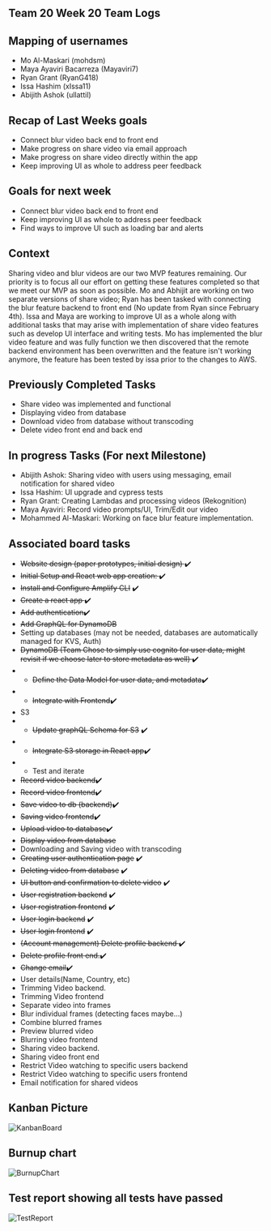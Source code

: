 ## Team 20 Week 20 Team Logs

## Mapping of usernames 
- Mo Al-Maskari (mohdsm)
- Maya Ayaviri Bacarreza (Mayaviri7)
- Ryan Grant (RyanG418)
- Issa Hashim (xIssa11)
- Abijith Ashok (ullattil)

## Recap of Last Weeks goals
- Connect blur video back end to front end
- Make progress on share video via email approach
- Make progress on share video directly within the app
- Keep improving UI as whole to address peer feedback


## Goals for next week
- Connect blur video back end to front end
- Keep improving UI as whole to address peer feedback
- Find ways to improve UI such as loading bar and alerts

## Context
Sharing video and blur videos are our two MVP features remaining. Our priority is to focus all our effort on getting these features completed so that we meet our MVP as soon as possible. Mo and Abhijit are working on two separate versions of share video; Ryan has been tasked with connecting the blur feature backend to front end (No update from Ryan since February 4th). Issa and Maya are working to improve UI as a whole along with additional tasks that may arise with implementation of share video features such as develop UI interface and writing tests. 
Mo has implemented the blur video feature and was fully function we then discovered that the remote backend environment has been overwritten and the feature isn't working anymore, the feature has been tested by issa prior to the changes to AWS.


## Previously Completed Tasks
- Share video was implemented and functional
- Displaying video from database
- Download video from database without transcoding
- Delete video front end and back end 

## In progress Tasks (For next Milestone)
* Abijith Ashok: Sharing video with users using messaging, email notification for shared video
* Issa Hashim: UI upgrade and cypress tests
* Ryan Grant: Creating Lambdas and processing videos (Rekognition)
* Maya Ayaviri: Record video prompts/UI, Trim/Edit our video
* Mohammed Al-Maskari: Working on face blur feature implementation.

  
## Associated board tasks 
- <s> Website design (paper prototypes, initial design) </s> ✔️
- <s>Initial Setup and React web app creation: </s> ✔️
- <s>~~Install and Configure Amplify CLI~~</s> ✔️
- <s>~~Create a react app~~ </s>✔️
- <s>~~Add authentication~~</s>✔️
- <s>~~Add GraphQL for DynamoDB~~</s>
- Setting up databases (may not be needed, databases are automatically managed for KVS, Auth)
- <s>~~DynamoDB~~ (Team Chose to simply use cognito for user data, might revisit if we choose later to store metadata as well) </s> ✔️
- - <s>~~Define the Data Model for user data, and~~ metadata</s>✔️
- - <s>~~Integrate with Frontend~~</s>✔️
- S3
- - <s>~~Update graphQL Schema for S3~~</s> ✔️
- - <s>~~Integrate S3 storage in React app~~</s>✔️
- - Test and iterate
- <s>Record video backend</s>✔️
- <s>~~Record video frontend~~</s>✔️
- <s>~~Save video to db (backend)~~</s>✔️
- <s>~~Saving video frontend~~</s>✔️
- <s>~~Upload video to database~~</s>✔️
- <s>~~Display video from database~~</s>
- Downloading and Saving video with transcoding
- <s>~~Creating user authentication page~~</s> ✔️
- <s>Deleting video from database</s> ✔️
- <s>~~UI button and confirmation to delete video~~</s>  ✔️
- <s>~~User registration backend~~</s> ✔️
- <s>~~User registration frontend~~</s> ✔️
- <s>~~User login backend~~</s> ✔️
- <s>~~User login frontend~~</s> ✔️
- <s>(Account management) Delete profile backend </s> ✔️
- <s>Delete profile front end.</s>✔️
- <s>Change email</s>✔️
- User details(Name, Country, etc)
- Trimming Video backend.
- Trimming Video frontend
- Separate video into frames
- Blur individual frames (detecting faces maybe…)
- Combine blurred frames
- Preview blurred video
- Blurring video frontend
- Sharing video backend.
- Sharing video front end
- Restrict Video watching to specific users backend
- Restrict Video watching to specific users frontend
- Email notification for shared videos

## Kanban Picture
![KanbanBoard](https://i.imgur.com/YZW1gkR.png)

## Burnup chart
![BurnupChart](https://i.imgur.com/Hd9I6gb.png)

## Test report showing all tests have passed
![TestReport](https://i.imgur.com/RaBsW7R.png)



